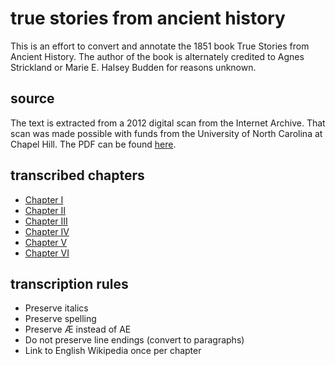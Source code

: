 # true stories from ancient history

This is an effort to convert and annotate the 1851 book True Stories from Ancient History. The author of the book is alternately credited to Agnes Strickland or Marie E. Halsey Budden for reasons unknown.

## source

The text is extracted from a 2012 digital scan from the Internet Archive. That scan was made possible with funds from the University of North Carolina at Chapel Hill. The PDF can be found [here](./truestoriesfromastri.pdf).

## transcribed chapters

* [Chapter I](./chapter-01.md)
* [Chapter II](./chapter-02.md)
* [Chapter III](./chapter-03.md)
* [Chapter IV](./chapter-04.md)
* [Chapter V](./chapter-05.md)
* [Chapter VI](./chapter-06.md)

## transcription rules

* Preserve italics
* Preserve spelling
* Preserve Æ instead of AE
* Do not preserve line endings (convert to paragraphs)
* Link to English Wikipedia once per chapter
